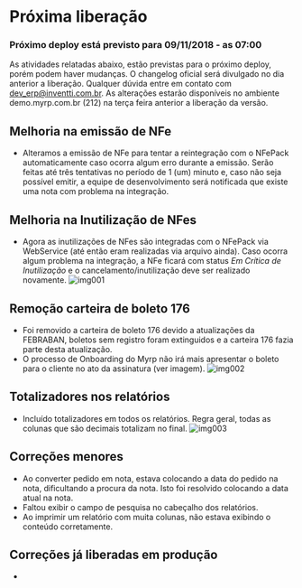 # Próxima liberação

### Próximo deploy está previsto para 09/11/2018 - as 07:00
As atividades relatadas abaixo, estão previstas para o próximo deploy, porém podem haver mudanças. O changelog oficial será divulgado no dia anterior a liberação. Qualquer dúvida entre em contato com dev_erp@inventti.com.br.
As alterações estarão disponíveis no ambiente demo.myrp.com.br (212) na terça feira anterior a liberação da versão.

## Melhoria na emissão de NFe
* Alteramos a emissão de NFe para tentar a reintegração com o NFePack automaticamente caso ocorra algum erro durante a emissão. Serão feitas até três tentativas no período de 1 (um) minuto e, caso não seja possível emitir, a equipe de desenvolvimento será notificada que existe uma nota com problema na integração.

## Melhoria na Inutilização de NFes
* Agora as inutilizações de NFes são integradas com o NFePack via WebService (até então eram realizadas via arquivo ainda). Caso ocorra algum problema na integração, a NFe ficará com status *Em Crítica de Inutilização* e o cancelamento/inutilização deve ser realizado novamente.
![img001](https://i.imgur.com/HmVJ6J2.png)

## Remoção carteira de boleto 176 
* Foi removido a carteira de boleto 176 devido a atualizações da FEBRABAN, boletos sem registro foram extinguidos e a carteira 176 fazia parte desta atualização.
* O processo de Onboarding do Myrp não irá mais apresentar o boleto para o cliente no ato da assinatura (ver imagem).
![img002](https://i.imgur.com/5KTS3ge.png)

## Totalizadores nos relatórios
* Incluído totalizadores em todos os relatórios. Regra geral, todas as colunas que são decimais totalizam no final.
![img003](https://i.imgur.com/w0ni7uO.png)

## Correções menores
* Ao converter pedido em nota, estava colocando a data do pedido na nota, dificultando a procura da nota. Isto foi resolvido colocando a data atual na nota.
* Faltou exibir o campo de pesquisa no cabeçalho dos relatórios.
* Ao imprimir um relatório com muita colunas, não estava exibindo o conteúdo corretamente.

## Correções já liberadas em produção
*
